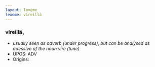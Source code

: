 ```yaml
---
layout: lexeme
lexeme: vireillä
---
```


###  vireillä₁

* _usually seen as adverb (under progress), but can be analysed as adessive of the noun *vire* (tune)_
* UPOS:  ADV
* Origins: 

